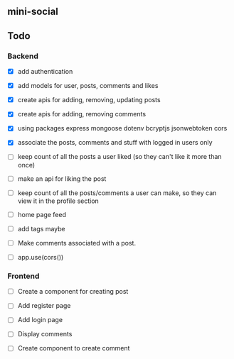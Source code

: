 ## mini-social

## Todo

### Backend

- [x] add authentication
- [x] add models for user, posts, comments and likes 
- [x] create apis for adding, removing, updating posts
- [x] create apis for adding, removing comments
- [x] using packages express mongoose dotenv bcryptjs jsonwebtoken cors
- [x] associate the posts, comments and stuff with logged in users only
- [ ] keep count of all the posts a user liked (so they can't like it more than once)
- [ ] make an api for liking the post
- [ ] keep count of all the posts/comments a user can make, so they can view it in the profile section
- [ ] home page feed
- [ ] add tags maybe
- [ ] Make comments associated with a post. 
- [ ] app.use(cors())


### Frontend
- [ ] Create a component for creating post
- [ ] Add register page
- [ ] Add login page
- [ ] Display comments
- [ ] Create component to create comment
 


